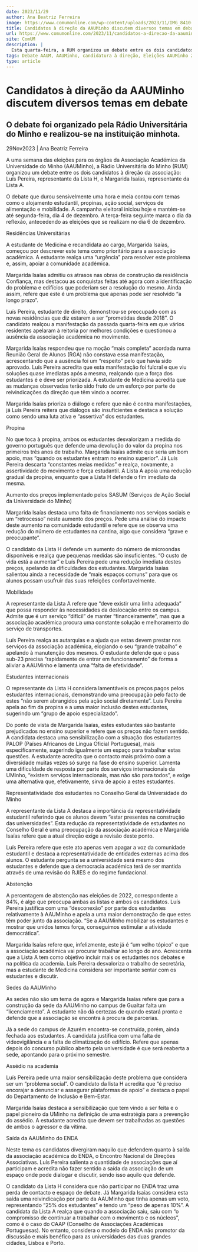 ```yaml
---
date: 2023/11/29
author: Ana Beatriz Ferreira
image: https://www.comumonline.com/wp-content/uploads/2023/11/IMG_8410-1500x1000.jpg
title: Candidatos à direção da AAUMinho discutem diversos temas em debate
url: https://www.comumonline.com/2023/11/candidatos-a-direcao-da-aauminho-discutem-diversos-temas-em-debate/
site: ComUM
description: |
  Esta quarta-feira, a RUM organizou um debate entre os dois candidatos à direção da AAUMinho, Luís Pereira, da lista H, e Margarida Isaías, da lista A.
tags: Debate AAUM, AAUMinho, candidatura à direção, Eleições AAUMinho 2023
type: article
---
```



# Candidatos à direção da AAUMinho discutem diversos temas em debate

## O debate foi organizado pela Rádio Universitária do Minho e realizou-se na instituição minhota.

29Nov2023 | Ana Beatriz Ferreira

A uma semana das eleições para os órgãos da Associação Académica da Universidade do Minho (AAUMinho), a Rádio Universitária do Minho (RUM) organizou um debate entre os dois candidatos à direção da associação: Luís Pereira, representante da Lista H, e Margarida Isaías, representante da Lista A.

O debate que durou sensivelmente uma hora e meia contou com temas como o alojamento estudantil, propinas, ação social, serviços de alimentação e mobilidade. A campanha eleitoral iniciou hoje e mantém-se até segunda-feira, dia 4 de dezembro. A terça-feira seguinte marca o dia da reflexão, antecedendo as eleições que se realizam no dia 6 de dezembro.

Residências Universitárias

A estudante de Medicina e recandidata ao cargo, Margarida Isaías, começou por descrever este tema como prioritário para a associação académica. A estudante realça uma “urgência” para resolver este problema e, assim, apoiar a comunidade académica.

Margarida Isaías admitiu os atrasos nas obras de construção da residência Confiança, mas destacou as conquistas feitas até agora com a identificação do problema e edifícios que poderiam ser a resolução do mesmo. Ainda assim, refere que este é um problema que apenas pode ser resolvido “a longo prazo”.

Luís Pereira, estudante de direito, demonstrou-se preocupado com as novas residências que diz estarem a ser “prometidas desde 2018”. O candidato realçou a manifestação da passada quarta-feira em que vários residentes apelaram à reitoria por melhores condições e questionou a ausência da associação académica no movimento.

Margarida Isaías respondeu que na moção “mais completa” acordada numa Reunião Geral de Alunos (RGA) não constava essa manifestação, acrescentando que a ausência foi um “respeito” pelo que havia sido aprovado. Luís Pereira acredita que esta manifestação foi fulcral e que viu soluções quase imediatas após a mesma, realçando que a força dos estudantes é e deve ser priorizada. A estudante de Medicina acredita que as mudanças observadas terão sido fruto de um esforço por parte de reivindicações da direção que têm vindo a ocorrer.

Margarida Isaías prioriza o diálogo e refere que não é contra manifestações, já Luís Pereira reitera que diálogos são insuficientes e destaca a solução como sendo uma luta ativa e “assertiva” dos estudantes.

Propina

No que toca à propina, ambos os estudantes desvalorizam a medida do governo português que defende uma devolução do valor da propina nos primeiros três anos de trabalho. Margarida Isaías admite que seria um bom apoio, mas “quando os estudantes entram no ensino superior”. Já Luís Pereira descarta “constantes meias medidas” e realça, novamente, a assertividade do movimento e força estudantil. A Lista A apoia uma redução gradual da propina, enquanto que a Lista H defende o fim imediato da mesma.

Aumento dos preços implementado pelos SASUM (Serviços de Ação Social da Universidade do Minho)

Margarida Isaías destaca uma falta de financiamento nos serviços sociais e um “retrocesso” neste aumento dos preços. Pede uma análise do impacto deste aumento na comunidade estudantil e refere que se observa uma redução do número de estudantes na cantina, algo que considera “grave e preocupante”.

O candidato da Lista H defende um aumento do número de microondas disponíveis e realça que pequenas medidas são insuficientes.  “O custo de vida está a aumentar” e Luís Pereira pede uma redução imediata destes preços, apelando às dificuldades dos estudantes. Margarida Isaías salientou ainda a necessidade de “mais espaços comuns” para que os alunos possam usufruir das suas refeições confortavelmente.

Mobilidade

A representante da Lista A refere que “deve existir uma linha adequada” que possa responder às necessidades da deslocação entre os campus. Admite que é um serviço “difícil” de manter “financeiramente”, mas que a associação académica procura uma constante solução e melhoramento do serviço de transportes.

Luís Pereira realça as autarquias e a ajuda que estas devem prestar nos serviços da associação académica, elogiando o seu “grande trabalho” e apelando à manutenção dos mesmos. O estudante defende que o pass sub-23 precisa “rapidamente de entrar em funcionamento” de forma a aliviar a AAUMinho e lamenta uma “falta de efetividade”.

Estudantes internacionais

O representante da Lista H considera lamentáveis os preços pagos pelos estudantes internacionais, demonstrando uma preocupação pelo facto de estes “não serem abrangidos pela ação social diretamente”. Luís Pereira apela ao fim da propina e a uma maior inclusão destes estudantes, sugerindo um “grupo de apoio especializado”.

Do ponto de vista de Margarida Isaías, estes estudantes são bastante prejudicados no ensino superior e refere que os preços não fazem sentido. A candidata destaca uma sensibilização com a situação dos estudantes PALOP (Países Africanos de Língua Oficial Portuguesa), mais especificamente, sugerindo igualmente um espaço para trabalhar estas questões. A estudante acredita que o contacto mais próximo com a diversidade muitas vezes só surge na fase do ensino superior. Lamenta uma dificuldade de resposta por parte dos serviços internacionais da UMinho, “existem serviços internacionais, mas não são para todos”, e exige uma alternativa que, efetivamente, sirva de apoio a estes estudantes.

Representatividade dos estudantes no Conselho Geral da Universidade do Minho

A representante da Lista A destaca a importância da representatividade estudantil referindo que os alunos devem “estar presentes na construção das universidades”. Esta redução da representatividade de estudantes no Conselho Geral é uma preocupação da associação académica e Margarida Isaías refere que a atual direção exige a revisão deste ponto.

Luís Pereira refere que este ato apenas vem apagar a voz da comunidade estudantil e destaca a representatividade de entidades externas acima dos alunos. O estudante pergunta se a universidade será mesmo dos estudantes e defende que a democracia académica terá de ser mantida através de uma revisão do RJIES e do regime fundacional.

Abstenção

A percentagem de abstenção nas eleições de 2022, correspondente a 84%, é algo que preocupa ambas as listas e ambos os candidatos. Luís Pereira justifica com uma “desconexão” por parte dos estudantes relativamente à AAUMinho e apela a uma maior demonstração de que estes têm poder junto da associação. “Se a AAUMinho mobilizar os estudantes e mostrar que unidos temos força, conseguimos estimular a atividade democrática”.

Margarida Isaías refere que, infelizmente, este já é “um velho tópico” e que a associação académica vai procurar trabalhar ao longo do ano. Acrescenta que a Lista A tem como objetivo incluir mais os estudantes nos debates e na política da academia. Luís Pereira desvaloriza o trabalho de secretária, mas a estudante de Medicina considera ser importante sentar com os estudantes e discutir.

Sedes da AAUMinho

As sedes não são um tema de agora e Margarida Isaías refere que para a construção da sede da AAUMinho no campus de Gualtar falta um “licenciamento”. A estudante não dá certezas de quando estará pronta e defende que a associação se encontra à procura de parcerias.

Já a sede do campus de Azurém encontra-se construída, porém, ainda fechada aos estudantes. A candidata justifica com uma falta de videovigilância e a falta de climatização do edifício. Refere que apenas depois do concurso público aberto pela universidade é que será reaberta a sede, apontando para o próximo semestre.

Assédio na academia

Luís Pereira pede uma maior sensibilização deste problema que considera ser um “problema social”. O candidato da lista H acredita que “é preciso encorajar a denunciar e assegurar plataformas de apoio” e destaca o papel do Departamento de Inclusão e Bem-Estar.

Margarida Isaías destaca a sensibilização que tem vindo a ser feita e o papel pioneiro da UMinho na definição de uma estratégia para a prevenção do assédio. A estudante acredita que devem ser trabalhadas as questões de ambos o agressor e da vítima.

Saída da AAUMinho do ENDA

Neste tema os candidatos divergiram naquilo que defendem quanto à saída da associação académica do ENDA, o Encontro Nacional de Direções Associativas. Luís Pereira salienta a quantidade de associações que aí participam e acredita não fazer sentido a saída da associação de um espaço onde pode dialogar e discutir, sendo isso aquilo que defende.

O candidato da Lista H considera que não participar no ENDA traz uma perda de contacto e espaço de debate. Já Margarida Isaías considera esta saída uma reivindicação por parte da AAUMinho que tinha apenas um voto, representando “25% dos estudantes” e tendo um “peso de apenas 10%”. A candidata da Lista A realça que quando a associação saiu, saiu com “o compromisso de continuar a trabalhar com o movimento e os núcleos”, como é o caso do CAAP (Conselho de Associações Académicas Portuguesas). No entanto, considera o modelo do ENDA não promotor da discussão e mais benéfico para as universidades das duas grandes cidades, Lisboa e Porto.
